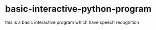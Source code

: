 # basic-interactive-python-program
this is a basic interactive program which have speech recognition
